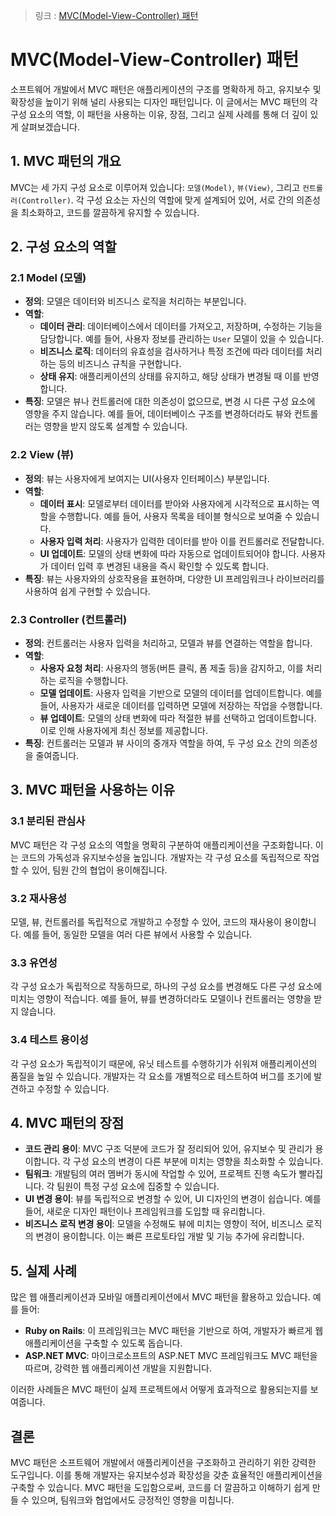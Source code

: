 > 링크 : [MVC(Model-View-Controller) 패턴](https://velog.io/@claudiakim99503/MVCModel-View-Controller-%ED%8C%A8%ED%84%B4)


# MVC(Model-View-Controller) 패턴

소프트웨어 개발에서 MVC 패턴은 애플리케이션의 구조를 명확하게 하고, 유지보수 및 확장성을 높이기 위해 널리 사용되는 디자인 패턴입니다. 
이 글에서는 MVC 패턴의 각 구성 요소의 역할, 이 패턴을 사용하는 이유, 장점, 그리고 실제 사례를 통해 더 깊이 있게 살펴보겠습니다.

## 1. MVC 패턴의 개요

MVC는 세 가지 구성 요소로 이루어져 있습니다: `모델(Model)`, `뷰(View)`, 그리고 `컨트롤러(Controller)`. 
각 구성 요소는 자신의 역할에 맞게 설계되어 있어, 서로 간의 의존성을 최소화하고, 코드를 깔끔하게 유지할 수 있습니다.

## 2. 구성 요소의 역할

### 2.1 Model (모델)
- **정의**: 모델은 데이터와 비즈니스 로직을 처리하는 부분입니다.
- **역할**:
  - **데이터 관리**: 데이터베이스에서 데이터를 가져오고, 저장하며, 수정하는 기능을 담당합니다. 
  예를 들어, 사용자 정보를 관리하는 `User` 모델이 있을 수 있습니다.
  - **비즈니스 로직**: 데이터의 유효성을 검사하거나 특정 조건에 따라 데이터를 처리하는 등의 비즈니스 규칙을 구현합니다.
  - **상태 유지**: 애플리케이션의 상태를 유지하고, 해당 상태가 변경될 때 이를 반영합니다.
- **특징**: 모델은 뷰나 컨트롤러에 대한 의존성이 없으므로, 변경 시 다른 구성 요소에 영향을 주지 않습니다. 
예를 들어, 데이터베이스 구조를 변경하더라도 뷰와 컨트롤러는 영향을 받지 않도록 설계할 수 있습니다.

### 2.2 View (뷰)
- **정의**: 뷰는 사용자에게 보여지는 UI(사용자 인터페이스) 부분입니다.
- **역할**:
  - **데이터 표시**: 모델로부터 데이터를 받아와 사용자에게 시각적으로 표시하는 역할을 수행합니다. 
  예를 들어, 사용자 목록을 테이블 형식으로 보여줄 수 있습니다.
  - **사용자 입력 처리**: 사용자가 입력한 데이터를 받아 이를 컨트롤러로 전달합니다.
  - **UI 업데이트**: 모델의 상태 변화에 따라 자동으로 업데이트되어야 합니다. 
  사용자가 데이터 입력 후 변경된 내용을 즉시 확인할 수 있도록 합니다.
- **특징**: 뷰는 사용자와의 상호작용을 표현하며, 다양한 UI 프레임워크나 라이브러리를 사용하여 쉽게 구현할 수 있습니다.

### 2.3 Controller (컨트롤러)
- **정의**: 컨트롤러는 사용자 입력을 처리하고, 모델과 뷰를 연결하는 역할을 합니다.
- **역할**:
  - **사용자 요청 처리**: 사용자의 행동(버튼 클릭, 폼 제출 등)을 감지하고, 이를 처리하는 로직을 수행합니다.
  - **모델 업데이트**: 사용자 입력을 기반으로 모델의 데이터를 업데이트합니다. 
  예를 들어, 사용자가 새로운 데이터를 입력하면 모델에 저장하는 작업을 수행합니다.
  - **뷰 업데이트**: 모델의 상태 변화에 따라 적절한 뷰를 선택하고 업데이트합니다. 
  이로 인해 사용자에게 최신 정보를 제공합니다.
- **특징**: 컨트롤러는 모델과 뷰 사이의 중개자 역할을 하여, 두 구성 요소 간의 의존성을 줄여줍니다.

## 3. MVC 패턴을 사용하는 이유

### 3.1 분리된 관심사
MVC 패턴은 각 구성 요소의 역할을 명확히 구분하여 애플리케이션을 구조화합니다. 
이는 코드의 가독성과 유지보수성을 높입니다. 
개발자는 각 구성 요소를 독립적으로 작업할 수 있어, 팀원 간의 협업이 용이해집니다.

### 3.2 재사용성
모델, 뷰, 컨트롤러를 독립적으로 개발하고 수정할 수 있어, 코드의 재사용이 용이합니다. 
예를 들어, 동일한 모델을 여러 다른 뷰에서 사용할 수 있습니다.

### 3.3 유연성
각 구성 요소가 독립적으로 작동하므로, 하나의 구성 요소를 변경해도 다른 구성 요소에 미치는 영향이 적습니다. 
예를 들어, 뷰를 변경하더라도 모델이나 컨트롤러는 영향을 받지 않습니다.

### 3.4 테스트 용이성
각 구성 요소가 독립적이기 때문에, 유닛 테스트를 수행하기가 쉬워져 애플리케이션의 품질을 높일 수 있습니다. 
개발자는 각 요소를 개별적으로 테스트하여 버그를 조기에 발견하고 수정할 수 있습니다.

## 4. MVC 패턴의 장점

- **코드 관리 용이**: MVC 구조 덕분에 코드가 잘 정리되어 있어, 유지보수 및 관리가 용이합니다. 
각 구성 요소의 변경이 다른 부분에 미치는 영향을 최소화할 수 있습니다.
- **팀워크**: 개발팀의 여러 멤버가 동시에 작업할 수 있어, 프로젝트 진행 속도가 빨라집니다. 
각 팀원이 특정 구성 요소에 집중할 수 있습니다.
- **UI 변경 용이**: 뷰를 독립적으로 변경할 수 있어, UI 디자인의 변경이 쉽습니다. 
예를 들어, 새로운 디자인 패턴이나 프레임워크를 도입할 때 유리합니다.
- **비즈니스 로직 변경 용이**: 모델을 수정해도 뷰에 미치는 영향이 적어, 비즈니스 로직의 변경이 용이합니다. 
이는 빠른 프로토타입 개발 및 기능 추가에 유리합니다.

## 5. 실제 사례

많은 웹 애플리케이션과 모바일 애플리케이션에서 MVC 패턴을 활용하고 있습니다. 
예를 들어:

- **Ruby on Rails**: 이 프레임워크는 MVC 패턴을 기반으로 하여, 개발자가 빠르게 웹 애플리케이션을 구축할 수 있도록 돕습니다.
- **ASP.NET MVC**: 마이크로소프트의 ASP.NET MVC 프레임워크도 MVC 패턴을 따르며, 강력한 웹 애플리케이션 개발을 지원합니다.

이러한 사례들은 MVC 패턴이 실제 프로젝트에서 어떻게 효과적으로 활용되는지를 보여줍니다.

## 결론

MVC 패턴은 소프트웨어 개발에서 애플리케이션을 구조화하고 관리하기 위한 강력한 도구입니다. 
이를 통해 개발자는 유지보수성과 확장성을 갖춘 효율적인 애플리케이션을 구축할 수 있습니다. 
MVC 패턴을 도입함으로써, 코드를 더 깔끔하고 이해하기 쉽게 만들 수 있으며, 팀워크와 협업에서도 긍정적인 영향을 미칩니다. 

